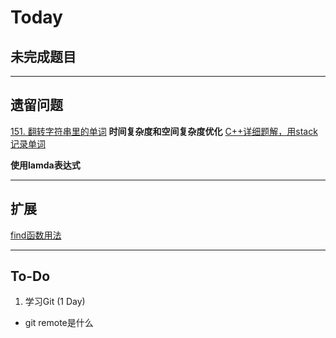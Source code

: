 # Today



## 未完成题目



***

## 遗留问题

[151. 翻转字符串里的单词](https://leetcode-cn.com/problems/reverse-words-in-a-string/)  **时间复杂度和空间复杂度优化**
[C++详细题解，用stack记录单词](https://leetcode-cn.com/problems/reverse-words-in-a-string/solution/cxiang-xi-ti-jie-yong-stackji-lu-dan-ci-by-youlook/)

**使用lamda表达式**



***

## 扩展

[find函数用法](https://blog.csdn.net/flyyufenfei/article/details/65438665)



***

## To-Do

1. 学习Git (1 Day)

* git remote是什么

